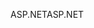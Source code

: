 <span data-ttu-id="5bf1a-101">ASP.NET</span><span class="sxs-lookup"><span data-stu-id="5bf1a-101">ASP.NET</span></span>
